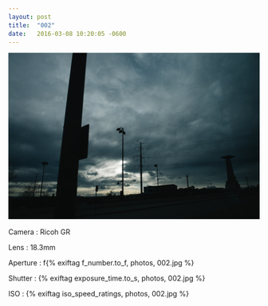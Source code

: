 ```yaml
---
layout: post
title:  "002"
date:   2016-03-08 10:20:05 -0600
---
```


![002](/photos/002.jpg)

Camera
: Ricoh GR

Lens
: 18.3mm

Aperture
: f{% exiftag f_number.to_f, photos, 002.jpg %}

Shutter
: {% exiftag exposure_time.to_s, photos, 002.jpg %}

ISO
: {% exiftag iso_speed_ratings, photos, 002.jpg %}
